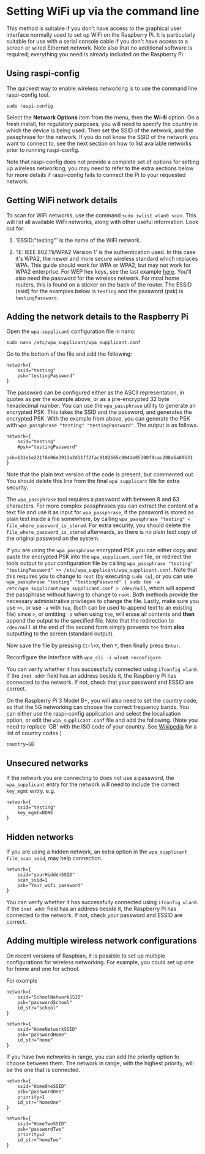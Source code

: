 # Setting WiFi up via the command line


This method is suitable if you don't have access to the graphical user interface normally used to set up WiFi on the Raspberry Pi. It is particularly suitable for use with a serial console cable if you don't have access to a screen or wired Ethernet network. Note also that no additional software is required; everything you need is already included on the Raspberry Pi.   

## Using raspi-config

The quickest way to enable wireless networking is to use the command line raspi-config tool.

`sudo raspi-config`

Select the **Network Options** item from the menu, then the **Wi-fi** option. On a fresh install, for regulatory purposes, you will need to specify the country in which the device is being used. Then set the SSID of the network, and the passphrase for the network. If you do not know the SSID of the network you want to connect to, see the next section on how to list available networks prior to running raspi-config. 

Note that raspi-config does not provide a complete set of options for setting up wireless networking; you may need to refer to the extra sections below for more details if raspi-config fails to connect the Pi to your requested network.

## Getting WiFi network details  

To scan for WiFi networks, use the command `sudo iwlist wlan0 scan`. This will list all available WiFi networks, along with other useful information. Look out for:

1. 'ESSID:"testing"' is the name of the WiFi network.   

1. 'IE: IEEE 802.11i/WPA2 Version 1' is the authentication used. In this case it's WPA2, the newer and more secure wireless standard which replaces WPA. This guide should work for WPA or WPA2, but may not work for WPA2 enterprise. For WEP hex keys, see the last example [here](http://www.freebsd.org/cgi/man.cgi?query=wpa_supplicant.conf&sektion=5&apropos=0&manpath=NetBSD+6.1.5). You'll also need the password for the wireless network. For most home routers, this is found on a sticker on the back of the router. The ESSID (ssid) for the examples below is `testing` and the password (psk) is `testingPassword`.

## Adding the network details to the Raspberry Pi

Open the `wpa-supplicant` configuration file in nano:

`sudo nano /etc/wpa_supplicant/wpa_supplicant.conf`  

Go to the bottom of the file and add the following:   
```
network={
    ssid="testing"
    psk="testingPassword"
}
```
The password can be configured either as the ASCII representation, in quotes as per the example above, or as a pre-encrypted 32 byte hexadecimal number. You can use the `wpa_passphrase` utility to generate an encrypted PSK. This takes the SSID and the password, and generates the encrypted PSK. With the example from above, you can generate the PSK with `wpa_passphrase "testing" "testingPassword"`. The output is as follows.

  ```
  network={
	  ssid="testing"
	  #psk="testingPassword"
	  psk=131e1e221f6e06e3911a2d11ff2fac9182665c004de85300f9cac208a6a80531
  }
  ```
Note that the plain text version of the code is present, but commented out. You should delete this line from the final `wpa_supplicant` file for extra security.

The `wpa_passphrase` tool requires a password with between 8 and 63 characters. For more complex passphrases you can extract the content of a text file and use it as input for `wpa_passphrase`, if the password is stored as plain text inside a file somewhere, by calling `wpa_passphrase "testing" < file_where_password_is_stored`. For extra security, you should delete the `file_where_password_is_stored` afterwards, so there is no plain text copy of the original password on the system.

If you are using the `wpa_passphrase` encrypted PSK you can either copy and paste the encrypted PSK into the `wpa_supplicant.conf` file,  or redirect the tools output to your configuration file by calling `wpa_passphrase "testing" "testingPassword" >> /etc/wpa_supplicant/wpa_supplicant.conf`. Note that this requires you to change to `root` (by executing `sudo su`), or you can use `wpa_passphrase "testing" "testingPassword" | sudo tee -a /etc/wpa_supplicant/wpa_supplicant.conf > /dev/null`, which will append the passphrase without having to change to `root`. Both methods provide the necessary administrative privileges to change the file. Lastly, make sure you use `>>`, or use `-a` with `tee`, (both can be used to append text to an existing file) since `>`, or omitting `-a` when using `tee`, will erase all contents and **then** append the output to the specified file. Note that the redirection to `/dev/null` at the end of the second form simply prevents `tee` from **also** outputting to the screen (standard output).

Now save the file by pressing `Ctrl+X`, then `Y`, then finally press `Enter`.  

Reconfigure the interface with `wpa_cli -i wlan0 reconfigure`.

You can verify whether it has successfully connected using `ifconfig wlan0`. If the `inet addr` field has an address beside it, the Raspberry Pi has connected to the network. If not, check that your password and ESSID are correct.  

On the Raspberry Pi 3 Model B+, you will also need to set the country code, so that the 5G networking can choose the correct frequency bands. You can either use the raspi-config application and select the localisation option, or edit the `wpa_supplicant.conf` file and add the following. (Note you need to replace 'GB' with the ISO code of your country. See [Wikipedia](https://en.wikipedia.org/wiki/ISO_3166-1) for a list of country codes.)
```
country=GB
```

## Unsecured networks

If the network you are connecting to does not use a password, the `wpa_supplicant` entry for the network will need to include the correct `key_mgmt` entry.
e.g.
```
network={
    ssid="testing"
    key_mgmt=NONE
}
```

## Hidden networks

If you are using a hidden network, an extra option in the `wpa_supplicant file`, `scan_ssid`, may help connection.

```
network={
    ssid="yourHiddenSSID"
    scan_ssid=1
    psk="Your_wifi_password"
}
```

You can verify whether it has successfully connected using `ifconfig wlan0`. If the `inet addr` field has an address beside it, the Raspberry Pi has connected to the network. If not, check your password and ESSID are correct.   

## Adding multiple wireless network configurations

On recent versions of Raspbian, it is possible to set up multiple configurations for wireless networking. For example, you could set up one for home and one for school.

For example
```
network={
    ssid="SchoolNetworkSSID"
    psk="passwordSchool"
    id_str="school"
}

network={
    ssid="HomeNetworkSSID"
    psk="passwordHome"
    id_str="home"
}
```

If you have two networks in range, you can add the priority option to choose between them. The network in range, with the highest priority, will be the one that is connected.

```
network={
    ssid="HomeOneSSID"
    psk="passwordOne"
    priority=1
    id_str="homeOne"
}

network={
    ssid="HomeTwoSSID"
    psk="passwordTwo"
    priority=2
    id_str="homeTwo"
}
```
